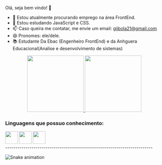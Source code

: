 Olá, seja bem vindo! 👋

- 🔭 Estou atualmente procurando emprego na área FrontEnd.
- 🌱 Estou estudando JavaScript e CSS.
- 📫 Caso queira me contatar, me envie um email: giibola21@gmail.com
- 😄 Pronomes: ele/dele.
- 📚 Estudante Da Ebac (Engenheiro FrontEnd) e da Anhguera Educacional(Analise e desenvolvimento de sistemas)

<div align="center">
  <a href="https://github.com/gbaldodev">
    <img height="180em" src="https://github-readme-stats.vercel.app/api?username=gbaldodev&show_icons=true&theme=dracula&include_all_commits=true&count_private=true"/>
    <img height="180em" src="https://github-readme-stats.vercel.app/api/top-langs/?username=gbaldodev&layout=compact&langs_count=16&theme=dracula"/>
  </a>
</div>

### Linguagens que possuo conhecimento:
<div style=in-line>
<img src="https://cdn.jsdelivr.net/gh/devicons/devicon@latest/icons/css3/css3-original.svg" width="40px">
<img src="https://cdn.jsdelivr.net/gh/devicons/devicon@latest/icons/html5/html5-original.svg" width="40px">
<img src="https://cdn.jsdelivr.net/gh/devicons/devicon@latest/icons/javascript/javascript-original.svg" width="40px">
</div>
-------------------------------------------------------------------------

![Snake animation](https://github.com/gbaldodev/gbaldodev/raw/output/github-contribution-grid-snake.svg)
